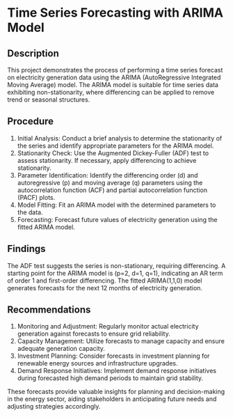 # Time Series Forecasting with ARIMA Model
## Description
This project demonstrates the process of performing a time series forecast on electricity generation data using the ARIMA (AutoRegressive Integrated Moving Average) model. The ARIMA model is suitable for time series data exhibiting non-stationarity, where differencing can be applied to remove trend or seasonal structures.

## Procedure
1. Initial Analysis: Conduct a brief analysis to determine the stationarity of the series and identify appropriate parameters for the ARIMA model.
2. Stationarity Check: Use the Augmented Dickey-Fuller (ADF) test to assess stationarity. If necessary, apply differencing to achieve stationarity.
3. Parameter Identification: Identify the differencing order (d) and autoregressive (p) and moving average (q) parameters using the autocorrelation function (ACF) and partial autocorrelation function (PACF) plots.
4. Model Fitting: Fit an ARIMA model with the determined parameters to the data.
5. Forecasting: Forecast future values of electricity generation using the fitted ARIMA model.

## Findings
The ADF test suggests the series is non-stationary, requiring differencing.
A starting point for the ARIMA model is (p=2, d=1, q=1), indicating an AR term of order 1 and first-order differencing.
The fitted ARIMA(1,1,0) model generates forecasts for the next 12 months of electricity generation.

## Recommendations
1. Monitoring and Adjustment: Regularly monitor actual electricity generation against forecasts to ensure grid reliability.
2. Capacity Management: Utilize forecasts to manage capacity and ensure adequate generation capacity.
3. Investment Planning: Consider forecasts in investment planning for renewable energy sources and infrastructure upgrades.
4. Demand Response Initiatives: Implement demand response initiatives during forecasted high demand periods to maintain grid stability.

These forecasts provide valuable insights for planning and decision-making in the energy sector, aiding stakeholders in anticipating future needs and adjusting strategies accordingly.
